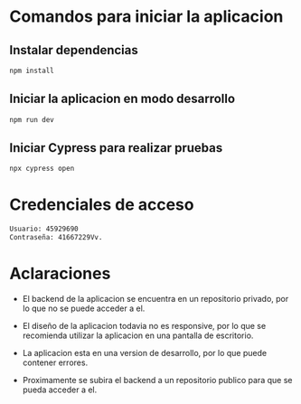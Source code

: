 # Comandos para iniciar la aplicacion

## Instalar dependencias
```bash
npm install
```

## Iniciar la aplicacion en modo desarrollo
```bash
npm run dev
```

## Iniciar Cypress para realizar pruebas
```bash
npx cypress open
```

# Credenciales de acceso
```bash
Usuario: 45929690
Contraseña: 41667229Vv.
```

# Aclaraciones

- El backend de la aplicacion se encuentra en un repositorio privado, por lo que no se puede acceder a el.

- El diseño de la aplicacion todavia no es responsive, por lo que se recomienda utilizar la aplicacion en una pantalla de escritorio.

- La aplicacion esta en una version de desarrollo, por lo que puede contener errores.

- Proximamente se subira el backend a un repositorio publico para que se pueda acceder a el.